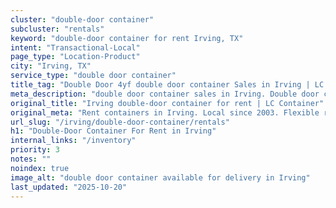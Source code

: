 ```yaml
---
cluster: "double-door container"
subcluster: "rentals"
keyword: "double-door container for rent Irving, TX"
intent: "Transactional-Local"
page_type: "Location-Product"
city: "Irving, TX"
service_type: "double door container"
title_tag: "Double Door 4yf double door container Sales in Irving | LC Container"
meta_description: "double door container sales in Irving. Double door containers for easy access. Fast delivery, competitive pricing. Serving double door container area. Quote ID: H21. Call (214) 524-4168 for your free quote today."
original_title: "Irving double-door container for rent | LC Container"
original_meta: "Rent containers in Irving. Local since 2003. Flexible rental terms. Same-week delivery available. Get your free quote — call (214) 524-4168 today."
url_slug: "/irving/double-door-container/rentals"
h1: "Double-Door Container For Rent in Irving"
internal_links: "/inventory"
priority: 3
notes: ""
noindex: true
image_alt: "double door container available for delivery in Irving"
last_updated: "2025-10-20"
---
```


<!-- TODO: Add unique city/inventory copy, images, and internal links here. -->
